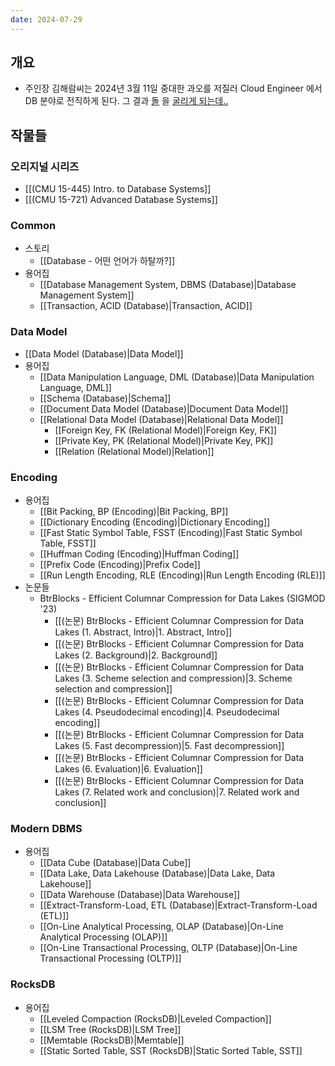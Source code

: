 ```yaml
---
date: 2024-07-29
---
```

## 개요

- 주인장 김해람씨는 2024년 3월 11일 중대한 과오를 저질러 Cloud Engineer 에서 DB 분야로 전직하게 된다. 그 결과 [돌](https://github.com/facebook/rocksdb) 을 [굴리게 되는데..](https://en.wikipedia.org/wiki/The_Myth_of_Sisyphus)

## 작물들

### 오리지널 시리즈

- [[(CMU 15-445) Intro. to Database Systems]]
- [[(CMU 15-721) Advanced Database Systems]]

### Common

- 스토리
	- [[Database - 어떤 언어가 하탈까?]]
- 용어집
	- [[Database Management System, DBMS (Database)|Database Management System]]
	- [[Transaction, ACID (Database)|Transaction, ACID]]

### Data Model

- [[Data Model (Database)|Data Model]]
- 용어집
	- [[Data Manipulation Language, DML (Database)|Data Manipulation Language, DML]]
	- [[Schema (Database)|Schema]]
	- [[Document Data Model (Database)|Document Data Model]]
	- [[Relational Data Model (Database)|Relational Data Model]]
		- [[Foreign Key, FK (Relational Model)|Foreign Key, FK]]
		- [[Private Key, PK (Relational Model)|Private Key, PK]]
		- [[Relation (Relational Model)|Relation]]

### Encoding

- 용어집
	- [[Bit Packing, BP (Encoding)|Bit Packing, BP]]
	- [[Dictionary Encoding (Encoding)|Dictionary Encoding]]
	- [[Fast Static Symbol Table, FSST (Encoding)|Fast Static Symbol Table, FSST]]
	- [[Huffman Coding (Encoding)|Huffman Coding]]
	- [[Prefix Code (Encoding)|Prefix Code]]
	- [[Run Length Encoding, RLE (Encoding)|Run Length Encoding (RLE)]]
- 논문들
	- BtrBlocks - Efficient Columnar Compression for Data Lakes (SIGMOD '23)
		- [[(논문) BtrBlocks - Efficient Columnar Compression for Data Lakes (1. Abstract, Intro)|1. Abstract, Intro]]
		- [[(논문) BtrBlocks - Efficient Columnar Compression for Data Lakes (2. Background)|2. Background]]
		- [[(논문) BtrBlocks - Efficient Columnar Compression for Data Lakes (3. Scheme selection and compression)|3. Scheme selection and compression]]
		- [[(논문) BtrBlocks - Efficient Columnar Compression for Data Lakes (4. Pseudodecimal encoding)|4. Pseudodecimal encoding]]
		- [[(논문) BtrBlocks - Efficient Columnar Compression for Data Lakes (5. Fast decompression)|5. Fast decompression]]
		- [[(논문) BtrBlocks - Efficient Columnar Compression for Data Lakes (6. Evaluation)|6. Evaluation]]
		- [[(논문) BtrBlocks - Efficient Columnar Compression for Data Lakes (7. Related work and conclusion)|7. Related work and conclusion]]

### Modern DBMS

- 용어집
	- [[Data Cube (Database)|Data Cube]]
	- [[Data Lake, Data Lakehouse (Database)|Data Lake, Data Lakehouse]]
	- [[Data Warehouse (Database)|Data Warehouse]]
	- [[Extract-Transform-Load, ETL (Database)|Extract-Transform-Load (ETL)]]
	- [[On-Line Analytical Processing, OLAP (Database)|On-Line Analytical Processing (OLAP)]]
	- [[On-Line Transactional Processing, OLTP (Database)|On-Line Transactional Processing (OLTP)]]

### RocksDB

- 용어집
	- [[Leveled Compaction (RocksDB)|Leveled Compaction]]
	- [[LSM Tree (RocksDB)|LSM Tree]]
	- [[Memtable (RocksDB)|Memtable]]
	- [[Static Sorted Table, SST (RocksDB)|Static Sorted Table, SST]]
